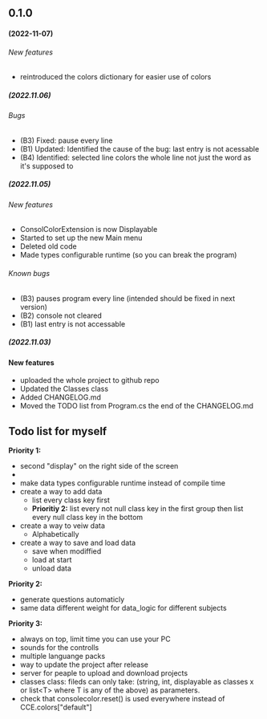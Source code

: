 ## 0.1.0 

#### (2022-11-07)

###### New features
* reintroduced the colors dictionary for easier use of colors

##### (2022.11.06)

###### Bugs
* (B3) Fixed: pause every line
* (B1) Updated: Identified the cause of the bug: last entry is not acessable
* (B4) Identified: selected line colors the whole line not just the word as it's supposed to


##### (2022.11.05)

###### New features
* ConsolColorExtension is now Displayable
* Started to set up the new Main menu
* Deleted old code
* Made types configurable runtime (so you can break the program)

###### Known bugs
* (B3) pauses program every line (intended should be fixed in next version)
* (B2) console not cleared
* (B1) last entry is not accessable

##### (2022.11.03)

#### New features
* uploaded the whole project to github repo
* Updated the Classes class
* Added CHANGELOG.md
* Moved the TODO list from Program.cs the end of the CHANGELOG.md

## Todo list for myself
**Priority 1:**
* second "display" on the right side of the screen
* 
* make data types configurable runtime instead of compile time
* create a way to add data
    * list every class key first
    * **Prioritiy 2:** list every not null class key in the first group
                  then list every null class key in the bottom
* create a way to veiw data
    * Alphabetically
* create a way to save and load data
    * save when modiffied
    * load at start
    * unload data

**Priority 2:**
* generate questions automaticly
* same data different weight for data_logic for different subjects

**Priority 3:**
* always on top, limit time you can use your PC
* sounds for the controlls
* multiple languange packs
* way to update the project after release
* server for peaple to upload and download projects
* classes class: fileds can only take: (string, int, displayable as classes x or list&lt;T&gt; where T is any of the above) as parameters.
* check that consolecolor.reset() is used everywhere instead of CCE.colors["default"]